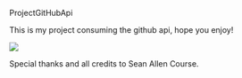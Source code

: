 ProjectGitHubApi

This is my project consuming the github api, hope you enjoy!

![](githubApp.gif)

Special thanks and all credits to Sean Allen Course.

